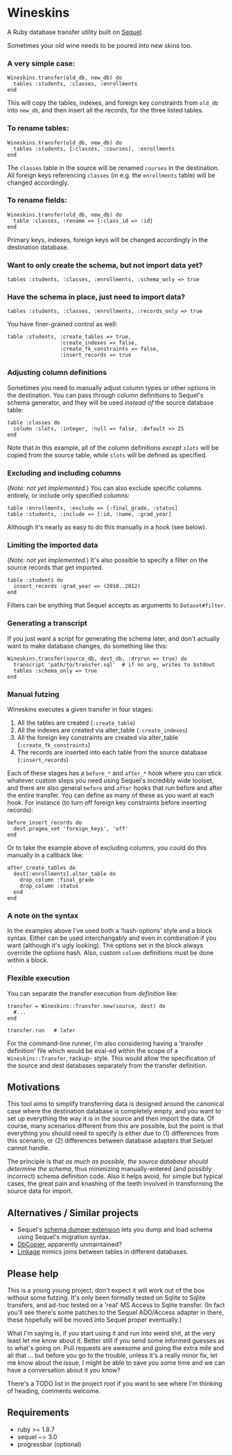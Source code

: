 ﻿# Wineskins

A Ruby database transfer utility built on [Sequel](http://sequel.rubyforge.org/).

Sometimes your old wine needs to be poured into new skins too.

### A very simple case:

    Wineskins.transfer(old_db, new_db) do
      tables :students, :classes, :enrollments
    end
    
This will copy the tables, indexes, and foreign key constraints from `old_db` into `new_db`, and then insert all the records, for the three listed tables.

### To rename tables:

    Wineskins.transfer(old_db, new_db) do
      tables :students, [:classes, :courses], :enrollments
    end
    
The `classes` table in the source will be renamed `courses` in the destination. All foreign keys referencing `classes` (in e.g. the `enrollments` table) will be changed accordingly.

### To rename fields:

    Wineskins.transfer(old_db, new_db) do
      table :classes, :rename => {:class_id => :id}
    end
    
Primary keys, indexes, foreign keys will be changed accordingly in the destination database.

### Want to only create the schema, but not import data yet?

    tables :students, :classes, :enrollments, :schema_only => true
    
### Have the schema in place, just need to import data?

    tables :students, :classes, :enrollments, :records_only => true
    
You have finer-grained control as well:

    table :students, :create_tables => true, 
                     :create_indexes => false,
                     :create_fk_constraints => false,
                     :insert_records => true

### Adjusting column definitions

Sometimes you need to manually adjust column types or other options in the
destination. You can pass through column definitions to Sequel's schema generator, and they will be used _instead of_ the source database table:

    table :classes do
      column :slots, :integer, :null => false, :default => 25
    end
    
Note that in this example, all of the column definitions _except `slots`_ will be copied from the source table, while `slots` will be defined as specified.

### Excluding and including columns

(_Note: not yet implemented._)
You can also exclude specific columns entirely, or include only specified columns:

    table :enrollments, :exclude => [:final_grade, :status]
    table :students, :include => [:id, :name, :grad_year]

Although it's nearly as easy to do this manually in a hook (see below).

### Limiting the imported data

(_Note: not yet implemented._)
It's also possible to specify a filter on the source records that get imported.

    table :students do
      insert_records :grad_year => (2010..2012)
    end

Filters can be anything that Sequel accepts as arguments to `Dataset#filter`.

### Generating a transcript
    
If you just want a script for generating the schema later, and don't actually
want to make database changes, do something like this:

    Wineskins.transfer(source_db, dest_db, :dryrun => true) do
      transcript 'path/to/transfer.sql'  # if no arg, writes to $stdout
      tables :schema_only => true
    end

### Manual futzing

Wineskins executes a given transfer in four stages:

  1. All the tables are created (`:create_table`)
  2. All the indexes are created via alter_table (`:create_indexes`)
  3. All the foreign key constraints are created via alter_table (`:create_fk_constraints`)
  4. The records are inserted into each table from the source database (`:insert_records`)
  
Each of these stages has a `before_*` and `after_*` hook where you can stick
whatever custom steps you need using Sequel's incredibly wide toolset, and there
are also general `before` and `after` hooks that run before and after the entire
transfer. You can define as many of these as you want at each hook. For 
instance (to turn off foreign key constraints before inserting records):

    before_insert_records do
      dest.pragma_set 'foreign_keys', 'off'
    end
    
Or to take the example above of excluding columns, you could do this manually
in a callback like:

    after_create_tables do
      dest[:enrollments].alter_table do
        drop_column :final_grade
        drop_column :status
      end
    end
  
### A note on the syntax

In the examples above I've used both a 'hash-options' style and a block syntax.
Either can be used interchangably and even in combination if you want (although
it's ugly looking). The options set in the block always override the options
hash. Also, custom `column` definitions must be done within a block.

### Flexible execution

You can separate the transfer _execution_ from _definition_ like:

    transfer = Wineskins::Transfer.new(source, dest) do
      #...
    end
    
    transfer.run   # later
    
For the command-line runner, I'm also considering having a 'transfer definition'
file which would be eval-ed within the scope of a `Wineskins::Transfer`, rackup-
style. This would allow the specification of the source and dest databases
separately from the transfer definition.


## Motivations

This tool aims to simplify transferring data is designed around the canonical
case where the destination database is completely empty, and you want to set up
everything the way it is in the source and then import the data. Of course,
many scenarios different from this are possible, but the point is that 
everything you should need to specify is either due to (1) differences from this
scenario, or (2) differences between database adapters that Sequel cannot 
handle. 

The principle is that _as much as possible, the source database should determine
the schema_, thus minimizing manually-entered (and possibly incorrect) schema 
definition code. Also it helps avoid, for simple but typical cases, the great 
pain and knashing of the teeth involved in transforming the source data for 
import.

## Alternatives / Similar projects

- Sequel's [schema dumper extension](http://sequel.rubyforge.org/rdoc-plugins/files/lib/sequel/extensions/schema_dumper_rb.html) lets you dump and load schema using Sequel's migration syntax.
- [DbCopier](https://github.com/santosh79/db-copier), apparently unmaintained?
- [Linkage](https://github.com/coupler/linkage) mimics joins between tables in
different databases.


## Please help

This is a young young project, don't expect it will work out of the box without
some futzing. It's only been formally tested on Sqlite to Sqlite transfers, and
ad-hoc tested on a 'real' MS Access to Sqlite transfer. (In fact you'll see 
there's some patches to the Sequel ADO/Access adapter in there, these hopefully
will be moved into Sequel proper eventually.)

What I'm saying is, if you start using it and run into weird shit, at the very 
least let me know about it. Better still if you send some informed guesses as to
what's going on. Pull requests are awesome and going the extra mile and all that
... but before you go to the trouble, unless it's a really minor fix, let me 
know about the issue, I might be able to save you some time and we can have
a conversation about it you know?

There's a TODO list in the project root if you want to see where I'm thinking 
of heading, comments welcome.


## Requirements

  - ruby >= 1.8.7
  - sequel ~> 3.0
  - progressbar (optional)
  
